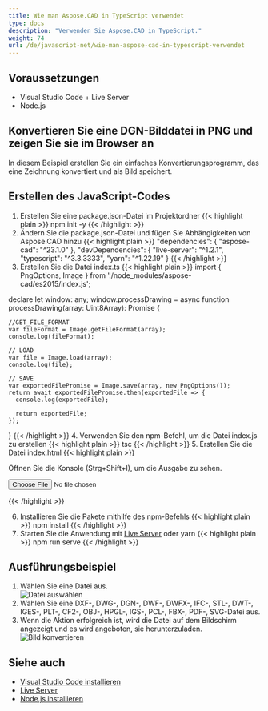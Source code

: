 ```yaml
---
title: Wie man Aspose.CAD in TypeScript verwendet
type: docs
description: "Verwenden Sie Aspose.CAD in TypeScript."
weight: 74
url: /de/javascript-net/wie-man-aspose-cad-in-typescript-verwendet
---
```



## Voraussetzungen
- Visual Studio Code + Live Server
- Node.js

## Konvertieren Sie eine DGN-Bilddatei in PNG und zeigen Sie sie im Browser an

In diesem Beispiel erstellen Sie ein einfaches Konvertierungsprogramm, das eine Zeichnung konvertiert und als Bild speichert.

## Erstellen des JavaScript-Codes

1. Erstellen Sie eine package.json-Datei im Projektordner
{{< highlight plain >}}
npm init -y
{{< /highlight >}}
2. Ändern Sie die package.json-Datei und fügen Sie Abhängigkeiten von Aspose.CAD hinzu
{{< highlight plain >}}
"dependencies": {
    "aspose-cad": "^23.1.0"
  },
 "devDependencies": {
    "live-server": "^1.2.1",
    "typescript": "^3.3.3333",
    "yarn": "^1.22.19"
  }
{{< /highlight >}}
3. Erstellen Sie die Datei index.ts
{{< highlight plain >}}
import { PngOptions, Image } from './node_modules/aspose-cad/es2015/index.js';

declare let window: any;
window.processDrawing = async function processDrawing(array: Uint8Array): Promise<any> {

    //GET_FILE_FORMAT
    var fileFormat = Image.getFileFormat(array);
    console.log(fileFormat);
    
    // LOAD
    var file = Image.load(array);
    console.log(file);
    
    // SAVE
    var exportedFilePromise = Image.save(array, new PngOptions());
    return await exportedFilePromise.then(exportedFile => {
      console.log(exportedFile);
      
      return exportedFile;
    });
}
{{< /highlight >}}
4. Verwenden Sie den npm-Befehl, um die Datei index.js zu erstellen
{{< highlight plain >}}
tsc
{{< /highlight >}}
5. Erstellen Sie die Datei index.html
{{< highlight plain >}}
<!DOCTYPE html>
Öffnen Sie die Konsole (Strg+Shift+I), um die Ausgabe zu sehen.

<script src="./node_modules/aspose-cad/dotnet.js"></script>
<script type="module" src="./node_modules/aspose-cad/es2015/index-js.js"></script>

<body>
	<input id="file" type="file">
	<img id="image" />
</body>

<script>
window.onload = async function () {
	document.querySelector('input').addEventListener('change', function() {
      var reader = new FileReader();
      reader.onload = function() {
      
          var arrayBuffer = this.result;
          var array = new Uint8Array(arrayBuffer);
          
		  //GET_FILE_FORMAT
		  fileFormat = Aspose.CAD.Image.getFileFormat(array);
          console.log(fileFormat);
		  
		  // LOAD
		  file = Aspose.CAD.Image.load(array);
          console.log(file);
		  
		  // SAVE
		  exportedFilePromise = Aspose.CAD.Image.save(array, new Aspose.CAD.PngOptions());
		  exportedFilePromise.then(exportedFile => {
			console.log(exportedFile);
			
			var urlCreator = window.URL || window.webkitURL;
			var blob = new Blob([exportedFile], { type: 'application/octet-stream' });
            var imageUrl = urlCreator.createObjectURL(blob);
            document.querySelector("#image").src = imageUrl;
		  });
      }
	  
      reader.readAsArrayBuffer(this.files[0]);
    }, 
	false);
};
</script>
{{< /highlight >}}

6. Installieren Sie die Pakete mithilfe des npm-Befehls
{{< highlight plain >}}
npm install
{{< /highlight >}}
7. Starten Sie die Anwendung mit [Live Server](https://marketplace.visualstudio.com/items?itemName=ritwickdey.LiveServer/) oder yarn
{{< highlight plain >}}
npm run serve
{{< /highlight >}}

## Ausführungsbeispiel

1. Wählen Sie eine Datei aus.<br>
![Datei auswählen](/_assets/choose-file.png)<br>
2. Wählen Sie eine DXF-, DWG-, DGN-, DWF-, DWFX-, IFC-, STL-, DWT-, IGES-, PLT-, CF2-, OBJ-, HPGL-, IGS-, PCL-, FBX-, PDF-, SVG-Datei aus.
3. Wenn die Aktion erfolgreich ist, wird die Datei auf dem Bildschirm angezeigt und es wird angeboten, sie herunterzuladen.<br>
![Bild konvertieren](/_assets/convert-image.png)<br>

## Siehe auch

- [Visual Studio Code installieren](https://code.visualstudio.com/)
- [Live Server](https://marketplace.visualstudio.com/items?itemName=ritwickdey.LiveServer/)
- [Node.js installieren](https://nodejs.org/en/)
